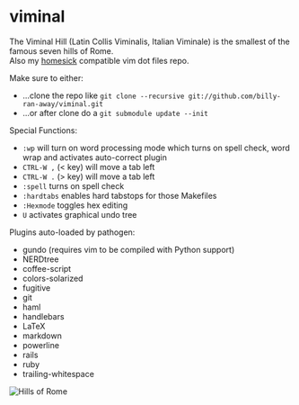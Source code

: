 viminal
=======

The Viminal Hill (Latin Collis Viminalis, Italian Viminale) is the smallest of the famous seven hills of Rome.  
Also my [homesick](https://github.com/technicalpickles/homesick) compatible vim dot files repo.

Make sure to either:
 * ...clone the repo like `git clone --recursive git://github.com/billy-ran-away/viminal.git`
 * ...or after clone do a `git submodule update --init`

Special Functions:
 * `:wp` will turn on word processing mode which turns on spell check, word wrap and activates auto-correct plugin
 * `CTRL-W ,` (< key) will move a tab left
 * `CTRL-W .` (> key) will move a tab left
 * `:spell` turns on spell check
 * `:hardtabs` enables hard tabstops for those Makefiles
 * `:Hexmode` toggles hex editing
 * `U` activates graphical undo tree

Plugins auto-loaded by pathogen:
 * gundo (requires vim to be compiled with Python support)
 * NERDtree
 * coffee-script
 * colors-solarized
 * fugitive
 * git
 * haml
 * handlebars
 * LaTeX
 * markdown
 * powerline
 * rails
 * ruby
 * trailing-whitespace

![Hills of Rome](https://github.com/billy-ran-away/viminal/raw/master/home/.vim/img/hills_of_rome.png)
